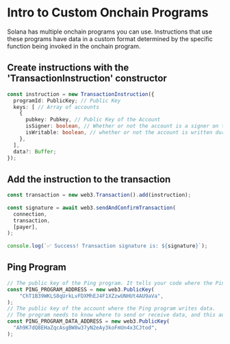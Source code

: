 # Intro to Custom Onchain Programs
Solana has multiple onchain programs you can use. Instructions that use these programs have data in a custom format determined by the specific function being invoked in the onchain program.
## Create instructions with the 'TransactionInstruction' constructor

``` ts
const instruction = new TransactionInstruction({
  programId: PublicKey; // Public Key
  keys: [ // Array of accounts
    {
      pubkey: Pubkey, // Public Key of the Account
      isSigner: boolean, // Whether or not the account is a signer on the transaction
      isWritable: boolean, // whether or not the account is written during transaction
    },
  ],
  data?: Buffer; 
});
```
## Add the instruction to the transaction
``` ts
const transaction = new web3.Transaction().add(instruction);
 
const signature = await web3.sendAndConfirmTransaction(
  connection,
  transaction,
  [payer],
);
 
console.log(`✅ Success! Transaction signature is: ${signature}`);
```
## Ping Program
``` ts
// The public key of the Ping program. It tells your code where the Ping program is located on the blockchain.
const PING_PROGRAM_ADDRESS = new web3.PublicKey(
    "ChT1B39WKLS8qUrkLvFDXMhEJ4F1XZzwUNHUt4AU9aVa",
);
// The public key of the account where the Ping program writes data. 
// The program needs to know where to send or receive data, and this address provides that information.
const PING_PROGRAM_DATA_ADDRESS = new web3.PublicKey(
  "Ah9K7dQ8EHaZqcAsgBW8w37yN2eAy3koFmUn4x3CJtod",
);
```
